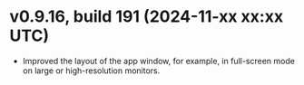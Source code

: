 # v0.9.16, build 191 (2024-11-xx xx:xx UTC)
- Improved the layout of the app window, for example, in full-screen mode on large or high-resolution monitors.